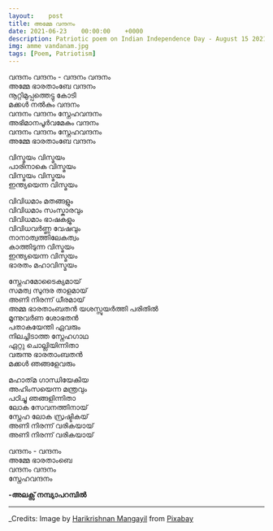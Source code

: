 ```yaml
---
layout:    post
title: അമ്മേ വന്ദനം
date: 2021-06-23    00:00:00    +0000
description: Patriotic poem on Indian Independence Day - August 15 2021
img: amme vandanam.jpg
tags: [Poem, Patriotism]
---
```


വന്ദനം വന്ദനം - വന്ദനം വന്ദനം  
അമ്മേ ഭാരതാംബേ വന്ദനം  
നൂറ്റിമുപ്പത്തെട്ടു കോടി  
മക്കൾ നൽകും വന്ദനം  
വന്ദനം വന്ദനം സ്നേഹവന്ദനം  
അഭിമാനപൂർവമേകും വന്ദനം  
വന്ദനം വന്ദനം സ്നേഹവന്ദനം  
അമ്മേ ഭാരതാംബേ വന്ദനം  

വിസ്മയം വിസ്മയം  
പാരിനാകെ വിസ്മയം  
വിസ്മയം വിസ്മയം  
ഇന്ത്യയെന്ന വിസ്മയം  

വിവിധമാം മതങ്ങളും  
വിവിധമാം സംസ്കാരവും  
വിവിധമാം ഭാഷകളും  
വിവിധവർണ്ണ വേഷവും  
നാനാത്വത്തിലേകത്വം  
കാത്തിടുന്ന വിസ്മയം  
ഇന്ത്യയെന്ന വിസ്മയം  
ഭാരതം മഹാവിസ്മയം  

സ്നേഹമോടൈക്യമായ്  
സമത്വ സുന്ദര താളമായ്  
അണി നിരന്ന് ധീരമായ്  
അമ്മ ഭാരതാംബതൻ
യശസ്സുയർത്തി പരിതിൽ  
മൂന്നുവർണ ശോഭതൻ  
പതാകയേന്തി ഏവരും  
നിലച്ചിടാത്ത സ്നേഹഗാഥ  
ഏറ്റു ചൊല്ലിയിന്നിതാ  
വരുന്നു ഭാരതാംബതൻ  
മക്കൾ ഞങ്ങളേവരും 

മഹാത്‌മ ഗാന്ധിയേകിയ  
അഹിംസയെന്ന മന്ത്രവും  
പഠിച്ചു ഞങ്ങളിന്നിതാ  
ലോക സേവനത്തിനായ്  
സ്നേഹ ലോക സ്രഷ്ടികയ്  
അണി നിരന്ന് വരികയായ്  
അണി നിരന്ന് വരികയായ്  

വന്ദനം - വന്ദനം  
അമ്മേ ഭാരതാംബെ  
വന്ദനം വന്ദനം  
സ്നേഹവന്ദനം  

**-അലക്സ് നമ്പ്യാപറമ്പിൽ**

----------
_Credits: Image by <a href="https://pixabay.com/users/hari_mangayil-9802663/?utm_source=link-attribution&amp;utm_medium=referral&amp;utm_campaign=image&amp;utm_content=3607410">Harikrishnan Mangayil</a> from <a href="https://pixabay.com/?utm_source=link-attribution&amp;utm_medium=referral&amp;utm_campaign=image&amp;utm_content=3607410">Pixabay</a>